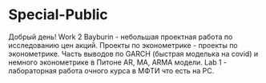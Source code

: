 # Special-Public
Добрый день!
Work 2 Bayburin - небольшая проектная работа по исследованию цен акций.
Проекты по эконометрике - проекты по эконометрике. Часть выводов по GARCH (быстрая моделька на covid) и немного эконометрике в Питоне AR, MA, ARMA модели.
Lab 1 - лабораторная работа очного курса в МФТИ что есть на PC.
